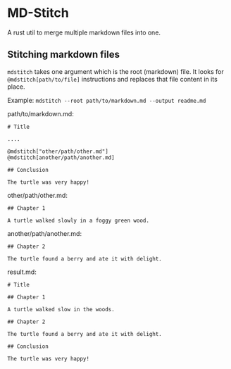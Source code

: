 # MD-Stitch

A rust util to merge multiple markdown files into one.

## Stitching markdown files

`mdstitch` takes one argument which is the root (markdown) file. It looks for `@mdstitch[path/to/file]` instructions and
replaces that file content in its place.

Example: `mdstitch --root path/to/markdown.md --output readme.md`

path/to/markdown.md:
```
# Title

....

@mdstitch["other/path/other.md"]
@mdstitch[another/path/another.md]

## Conclusion

The turtle was very happy!
```

other/path/other.md:
```
## Chapter 1

A turtle walked slowly in a foggy green wood.

```

another/path/another.md:
```
## Chapter 2

The turtle found a berry and ate it with delight.

```

result.md:
```
# Title

## Chapter 1

A turtle walked slow in the woods.

## Chapter 2

The turtle found a berry and ate it with delight.

## Conclusion

The turtle was very happy!
```


